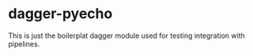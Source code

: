 # dagger-pyecho

This is just the boilerplat dagger module used for testing integration with pipelines.
